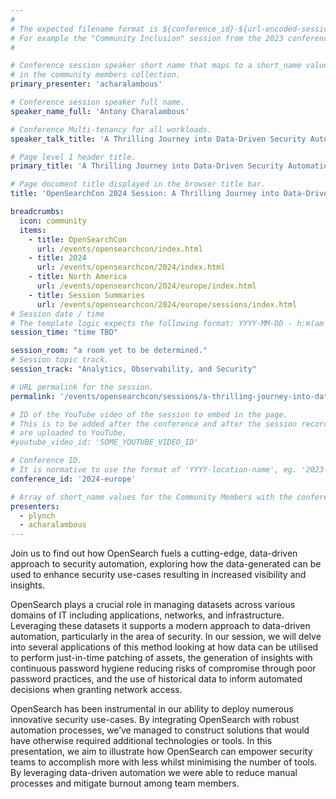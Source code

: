 ```yaml
---
#
# The expected filename format is ${conference_id}-${url-encoded-session-title}.md
# For example the "Community Inclusion" session from the 2023 conference in North America the title is "2023-europe-community-inclusion.html"
#

# Conference session speaker short name that maps to a short_name value
# in the community members collection.
primary_presenter: 'acharalambous'

# Conference session speaker full name.
speaker_name_full: 'Antony Charalambous'

# Conference Multi-tenancy for all workloads.
speaker_talk_title: 'A Thrilling Journey into Data-Driven Security Automation'

# Page level 1 header title.
primary_title: 'A Thrilling Journey into Data-Driven Security Automation'

# Page document title displayed in the browser title bar.
title: 'OpenSearchCon 2024 Session: A Thrilling Journey into Data-Driven Security Automation'

breadcrumbs:
  icon: community
  items:
    - title: OpenSearchCon
      url: /events/opensearchcon/index.html
    - title: 2024
      url: /events/opensearchcon/2024/index.html
    - title: North America
      url: /events/opensearchcon/2024/europe/index.html
    - title: Session Summaries
      url: /events/opensearchcon/2024/europe/sessions/index.html
# Session date / time
# The template logic expects the following format: YYYY-MM-DD - h:m(am|pm)-(h:m(am|pm))
session_time: "time TBD"

session_room: "a room yet to be determined."
# Session topic track.
session_track: "Analytics, Observability, and Security"

# URL permalink for the session.
permalink: '/events/opensearchcon/sessions/a-thrilling-journey-into-data-driven-security-automation.html'

# ID of the YouTube video of the session to embed in the page.
# This is to be added after the conference and after the session recordings
# are uploaded to YouTube.
#youtube_video_id: 'SOME_YOUTUBE_VIDEO_ID'

# Conference ID.
# It is normative to use the format of 'YYYY-location-name', eg. '2023-europe'.
conference_id: '2024-europe'

# Array of short_name values for the Community Members with the conference_speaker persona whom are presenting the session. This includes the primary_speaker indicated above and any other presenters (if any).
presenters:
  - plynch
  - acharalambous
---
```

Join us to find out how OpenSearch fuels a cutting-edge, data-driven approach to security automation, exploring how the data-generated can be used to enhance security use-cases resulting in increased visibility and insights.

OpenSearch plays a crucial role in managing datasets across various domains of IT including applications, networks, and infrastructure. Leveraging these datasets it supports a modern approach to data-driven automation, particularly in the area of security. In our session, we will delve into several applications of this method looking at how data can be utilised to perform just-in-time patching of assets, the generation of insights with continuous password hygiene reducing risks of compromise through poor password practices, and the use of historical data to inform automated decisions when granting network access.

OpenSearch has been instrumental in our ability to deploy numerous innovative security use-cases. By integrating OpenSearch with robust automation processes, we’ve managed to construct solutions that would have otherwise required additional technologies or tools. In this presentation, we aim to illustrate how OpenSearch can empower security teams to accomplish more with less whilst minimising the number of tools. By leveraging data-driven automation we were able to reduce manual processes and mitigate burnout among team members.